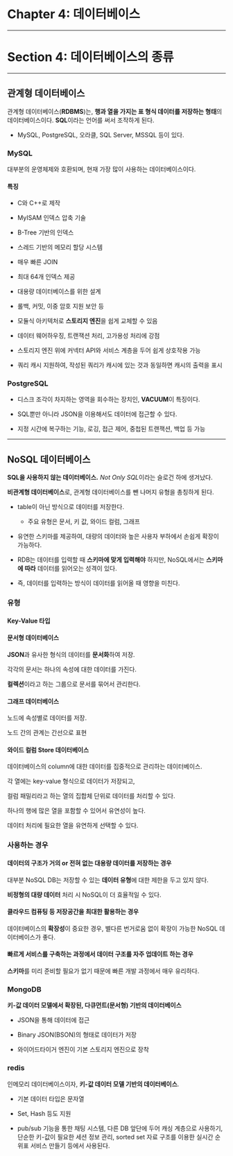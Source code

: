 # Chapter 4: 데이터베이스

---

# Section 4: 데이터베이스의 종류

---

## 관계형 데이터베이스

관계형 데이터베이스(**RDBMS**)는, **행과 열을 가지는 표 형식 데이터를 저장하는 형태**의 데이터베이스이다. **SQL**이라는 언어를 써서 조작하게 된다.

- MySQL, PostgreSQL, 오라클, SQL Server, MSSQL 등이 있다.

### MySQL

대부분의 운영체제와 호환되며, 현재 가장 많이 사용하는 데이터베이스이다.

#### 특징

- C와 C++로 제작

- MyISAM 인덱스 압축 기술

- B-Tree 기반의 인덱스

- 스레드 기반의 메모리 할당 시스템

- 매우 빠른 JOIN

- 최대 64개 인덱스 제공

- 대용량 데이터베이스를 위한 설계

- 롤백, 커밋, 이중 암호 지원 보안 등

- 모듈식 아키텍처로 **스토리지 엔진**을 쉽게 교체할 수 있음

- 데이터 웨어하우징, 트랜잭션 처리, 고가용성 처리에 강점

- 스토리지 엔진 위에 커넥터 API와 서비스 계층을 두어 쉽게 상호작용 가능

- 쿼리 캐시 지원하여, 작성된 쿼리가 캐시에 있는 것과 동일하면 캐시의 출력을 표시

### PostgreSQL

- 디스크 조각이 차지하는 영역을 회수하는 장치인, **VACUUM**이 특징이다.

- SQL뿐만 아니라 JSON을 이용해서도 데이터에 접근할 수 있다.

- 지정 시간에 복구하는 기능, 로깅, 접근 제어, 중첩된 트랜잭션, 백업 등 가능

---

## NoSQL 데이터베이스

**SQL을 사용하지 않는 데이터베이스.** *Not Only SQL*이라는 슬로건 하에 생겨났다.

**비관계형 데이터베이스**로, 관계형 데이터베이스를 뺀 나머지 유형을 총칭하게 된다.

- table이 아닌 방식으로 데이터를 저장한다.
  
  - 주요 유형은 문서, 키 값, 와이드 컬럼, 그래프

- 유연한 스키마를 제공하여, 대량의 데이터와 높은 사용자 부하에서 손쉽게 확장이 가능하다.

- RDB는 데이터를 입력할 때 **스키마에 맞게 입력해야** 하지만, NoSQL에서는 **스키마에 따라** 데이터를 읽어오는 성격이 있다.

- 즉, 데이터를 입력하는 방식이 데이터를 읽어올 때 영향을 미친다.

### 유형

#### Key-Value 타입

#### 문서형 데이터베이스

**JSON**과 유사한 형식의 데이터를 **문서화**하여 저장.

각각의 문서는 하나의 속성에 대한 데이터를 가진다.

**컬렉션**이라고 하는 그룹으로 문서를 묶어서 관리한다.

#### 그래프 데이터베이스

노드에 속성별로 데이터를 저장.

노드 간의 관계는 간선으로 표현

#### 와이드 컬럼 Store 데이터베이스

데이터베이스의 column에 대한 데이터를 집중적으로 관리하는 데이터베이스.

각 열에는 key-value 형식으로 데이터가 저장되고,

컬럼 패밀리라고 하는 열의 집합체 단위로 데이터를 처리할 수 있다.

하나의 행에 많은 열을 포함할 수 있어서 유연성이 높다.

데이터 처리에 필요한 열을 유연하게 선택할 수 있다.

### 사용하는 경우

#### 데이터의 구조가 거의 or 전혀 없는 대용량 데이터를 저장하는 경우

대부분 NoSQL DB는 저장할 수 있는 **데이터 유형**에 대한 제한을 두고 있지 않다.

**비정형의 대량 데이터** 처리 시 NoSQL이 더 효율적일 수 있다.

#### 클라우드 컴퓨팅 등 저장공간을 최대한 활용하는 경우

데이터베이스의 **확장성**이 중요한 경우, 별다른 번거로움 없이 확장이 가능한 NoSQL 데이터베이스가 좋다.

#### 빠르게 서비스를 구축하는 과정에서 데이터 구조를 자주 업데이트 하는 경우

**스키마**를 미리 준비할 필요가 없기 때문에 빠른 개발 과정에서 매우 유리하다.

### MongoDB

**키-값 데이터 모델에서 확장된, 다큐먼트(문서형) 기반의 데이터베이스**

- JSON을 통해 데이터에 접근

- Binary JSON(BSON)의 형태로 데이터가 저장

- 와이어드타이거 엔진이 기본 스토리지 엔진으로 장착

### redis

인메모리 데이터베이스이자, **키-값 데이터 모델 기반의 데이터베이스**.

- 기본 데이터 타입은 문자열

- Set, Hash 등도 지원

- pub/sub 기능을 통한 채팅 시스템, 다른 DB 앞단에 두어 캐싱 계층으로 사용하기, 단순한 키-값이 필요한 세션 정보 관리, sorted set 자료 구조를 이용한 실시간 순위표 서비스 만들기 등에서 사용된다.


